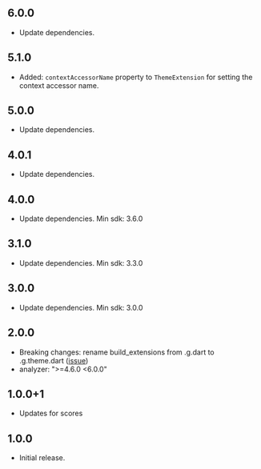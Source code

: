 ## 6.0.0

- Update dependencies.

## 5.1.0

- Added: `contextAccessorName` property to `ThemeExtension` for setting the context accessor name.

## 5.0.0

- Update dependencies.

## 4.0.1

- Update dependencies.

## 4.0.0

- Update dependencies. Min sdk: 3.6.0

## 3.1.0

- Update dependencies. Min sdk: 3.3.0

## 3.0.0

- Update dependencies. Min sdk: 3.0.0

## 2.0.0

- Breaking changes: rename build_extensions from .g.dart to .g.theme.dart ([issue](https://github.com/pro100andrey/theme_extensions_builder/issues/2))
- analyzer: ">=4.6.0 <6.0.0"

## 1.0.0+1

- Updates for scores

## 1.0.0

- Initial release.
